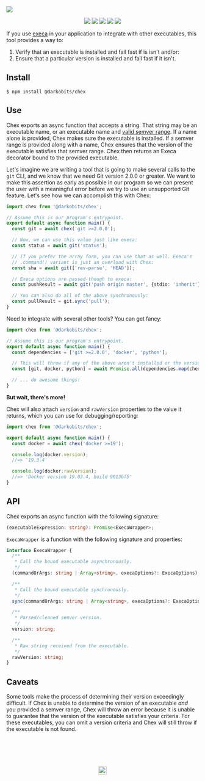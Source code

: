 <a href="#top" id="top">
  <img src="https://user-images.githubusercontent.com/441546/68451993-d6036600-01a5-11ea-89cb-61811521229e.png" style="max-width: 100%;">
</a>
<p align="center">
  <a href="https://www.npmjs.com/package/@darkobits/chex"><img src="https://img.shields.io/npm/v/@darkobits/chex.svg?style=flat-square"></a>
  <a href="https://github.com/darkobits/chex/actions"><img src="https://img.shields.io/endpoint?url=https://aws.frontlawn.net/ga-shields/darkobits/chex&style=flat-square"></a>
  <a href="https://www.codacy.com/app/darkobits/chex"><img src="https://img.shields.io/codacy/coverage/7db80a17ba84452a8c619fdf34c9c447.svg?style=flat-square"></a>
  <a href="https://david-dm.org/darkobits/chex"><img src="https://img.shields.io/david/darkobits/chex.svg?style=flat-square"></a>
  <a href="https://conventionalcommits.org"><img src="https://img.shields.io/badge/conventional%20commits-1.0.0-FB5E85.svg?style=flat-square"></a>
</p>

If you use [execa](https://github.com/sindresorhus/execa) in your application to
integrate with other executables, this tool provides a way to:

1. Verify that an executable is installed and fail fast if is isn't and/or:
2. Ensure that a particular version is installed and fail fast if it isn't.

## Install

```
$ npm install @darkobits/chex
```

## Use

Chex exports an async function that accepts a string. That string may be an
executable name, or an executable name and [valid semver range](https://devhints.io/semver).
If a name alone is provided, Chex makes sure the executable is installed. If a
semver range is provided along with a name, Chex ensures that the version of the
executable satisfies that semver range. Chex then returns an Execa decorator
bound to the provided executable.

Let's imagine we are writing a tool that is going to make several calls to the
`git` CLI, and we know that we need Git version 2.0.0 or greater. We want to
make this assertion as early as possible in our program so we can present the
user with a meaningful error before we try to use an unsupported Git feature.
Let's see how we can accomplish this with Chex:

```ts
import chex from '@darkobits/chex';

// Assume this is our program's entrypoint.
export default async function main() {
  const git = await chex('git >=2.0.0');

  // Now, we can use this value just like execa:
  const status = await git('status');

  // If you prefer the array form, you can use that as well. Execa's
  // .command() variant is just an overload with Chex:
  const sha = await git(['rev-parse', 'HEAD']);

  // Execa options are passed-though to execa:
  const pushResult = await git('push origin master', {stdio: 'inherit'});

  // You can also do all of the above synchronously:
  const pullResult = git.sync('pull');
}
```

Need to integrate with several other tools? You can get fancy:

```ts
import chex from '@darkobits/chex';

// Assume this is our program's entrypoint.
export default async function main() {
  const dependencies = ['git >=2.0.0', 'docker', 'python'];

  // This will throw if any of the above aren't installed or the version isn't satisfied.
  const [git, docker, python] = await Promise.all(dependencies.map(chex));

  // ... do awesome things!
}
```

**But wait, there's more!**

Chex will also attach `version` and `rawVersion` properties to the value it
returns, which you can use for debugging/reporting:

```ts
import chex from '@darkobits/chex';

export default async function main() {
  const docker = await chex('docker >=19');

  console.log(docker.version);
  //=> '19.3.4'

  console.log(docker.rawVersion);
  //=> 'Docker version 19.03.4, build 9013bf5'
}
```

## API

Chex exports an async function with the following signature:

```ts
(executableExpression: string): Promise<ExecaWrapper>;
```

`ExecaWrapper` is a function with the following signature and properties:

```ts
interface ExecaWrapper {
  /**
   * Call the bound executable asynchronously.
   */
  (commandOrArgs: string | Array<string>, execaOptions?: ExecaOptions): ExecaChildProcess;

  /**
   * Call the bound executable synchronously.
   */
  sync(commandOrArgs: string | Array<string>, execaOptions?: ExecaOptions): ExecaSyncReturnValue;

  /**
   * Parsed/cleaned semver version.
   */
  version: string;

  /**
   * Raw string received from the executable.
   */
  rawVersion: string;
}
```

## Caveats

Some tools make the process of determining their version exceedingly difficult.
If Chex is unable to determine the version of an executable _and_ you provided a
semver range, Chex will throw an error because it is unable to guarantee that
the version of the executable satisfies your criteria. For these executables,
you can omit a version criteria and Chex will still throw if the executable is
not found.

## &nbsp;
<p align="center">
  <br>
  <img width="22" height="22" src="https://cloud.githubusercontent.com/assets/441546/25318539/db2f4cf2-2845-11e7-8e10-ef97d91cd538.png">
</p>
